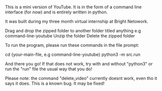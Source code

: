 This is a mini version of YouTube. It is in the form of a command line interface (for now) and is entirely written in python.

It was built during my three month virtual internship at Bright Netowork. 

Drag and drop the zipped folder to another folder titled anything e.g command-line-youtube
Unzip the folder
Delete the zipped folder

To run the program, please run these commands in the file prompt:

cd {your-main-file, e.g command-line-youtube}
python3 -m src.run



And there you go!
If that does not work, try with and without "python3" or run the "run" file the usual way that you do!

Please note: the command "delete_video" currently doesnt work, even tho it says it does. This is a known bug. It may be fixed!




